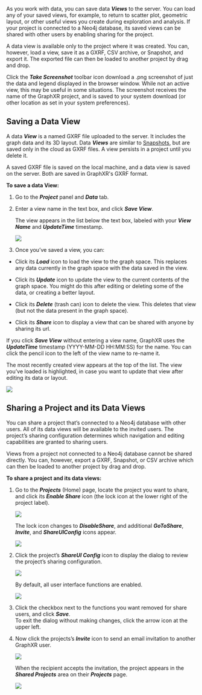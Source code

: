 As you work with data, you can save data _**Views**_ to the server. You can load any of your saved views, for example, to return to scatter plot, geometric layout, or other useful views you create during exploration and analysis. If your project is connected to a Neo4j database, its saved views can be shared with other users by enabling sharing for the project.

A data view is available only to the project where it was created. You can, however, load a view, save it as a GXRF, CSV archive, or Snapshot, and export it. The exported file can then be loaded to another project by drag and drop.

Click the _**Take Screenshot**_ toolbar icon download a .png screenshot of just the data and legend displayed in the browser window. While not an active view, this may be useful in some situations. The screenshot receives the name of the GraphXR project, and is saved to your system download (or other location as set in your system preferences).

## Saving a Data View

A data _**View**_ is a named GXRF file uploaded to the server. It includes the graph data and its 3D layout. Data _**Views**_ are similar to [Snapshots](./saving-or-loading-snapshots.md), but are saved only in the cloud as GXRF files. A view persists in a project until you delete it.

A saved GXRF file is saved on the local machine, and a data view is saved on the server. Both are saved in GraphXR's GXRF format.

**To save a data View:**

1.  Go to the _**Project**_ panel and _**Data**_ tab.
    
2.  Enter a view name in the text box, and click _**Save View**_.
    
    The view appears in the list below the text box, labeled with your _**View Name**_ and _**UpdateTime**_ timestamp.
    
    ![](https://kineviz.atlassian.net/wiki/download/attachments/1719535661/02_08_01_SaveViewSaved.png?api=v2)
    
3.  Once you’ve saved a view, you can:
    

*   Click its _**Load**_ icon to load the view to the graph space. This replaces any data currently in the graph space with the data saved in the view.
    
*   Click its _**Update**_ icon to update the view to the current contents of the graph space. You might do this after editing or deleting some of the data, or creating a better layout.
    
*   Click its _**Delete**_ (trash can) icon to delete the view. This deletes that view (but not the data present in the graph space).
    
*   Click its _**Share**_ icon to display a view that can be shared with anyone by sharing its url.
    

If you click _**Save View**_ without entering a view name, GraphXR uses the _**UpdateTime**_ timestamp (YYYY-MM-DD HH:MM:SS) for the name. You can click the pencil icon to the left of the view name to re-name it.

The most recently created view appears at the top of the list. The view you’ve loaded is highlighted, in case you want to update that view after editing its data or layout.

![](https://kineviz.atlassian.net/wiki/download/attachments/1719535661/02_08_02_SaveViewSecond.png?api=v2)

## Sharing a Project and its Data Views

You can share a project that’s connected to a Neo4j database with other users. All of its data views will be available to the invited users. The project’s sharing configuration determines which navigation and editing capabilities are granted to sharing users.

Views from a project not connected to a Neo4j database cannot be shared directly. You can, however, export a GXRF, Snapshot, or CSV archive which can then be loaded to another project by drag and drop.

**To share a project and its data views:**

1.  Go to the _**Projects**_ (Home) page, locate the project you want to share, and click its _**Enable Share**_ icon (the lock icon at the lower right of the project label).
    
    ![](https://kineviz.atlassian.net/wiki/download/attachments/1719535661/02_08_04_ShareProject.png?api=v2)
    
    The lock icon changes to _**DisableShare**_, and additional _**GoToShare**_, _**Invite**_, and _**ShareUIConfig**_ icons appear.
    
    ![](https://kineviz.atlassian.net/wiki/download/attachments/1719535661/02_08_04_ShareProject1.png?api=v2)
2.  Click the project’s _**ShareUI Config**_ icon to display the dialog to review the project’s sharing configuration.
    
    ![](https://kineviz.atlassian.net/wiki/download/attachments/1719535661/02_08_04_ShareProject2.png?api=v2)
    
    By default, all user interface functions are enabled.
    
    ![](https://kineviz.atlassian.net/wiki/download/attachments/1719535661/02_08_05_ShareConfig.png?api=v2)
3.  Click the checkbox next to the functions you want removed for share users, and click _**Save**_.  
    To exit the dialog without making changes, click the arrow icon at the upper left.
    
4.  Now click the projects’s _**Invite**_ icon to send an email invitation to another GraphXR user.  
    
    ![](https://kineviz.atlassian.net/wiki/download/attachments/1719535661/02_08_06_ShareInviteIcon.png?api=v2)
    
    When the recipient accepts the invitation, the project appears in the _**Shared Projects**_ area on their _**Projects**_ page.
    
    ![](https://kineviz.atlassian.net/wiki/download/attachments/1719535661/02_08_07_ShareInvite.png?api=v2)